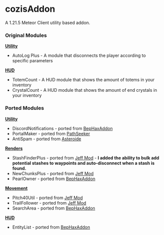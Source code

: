 # cozisAddon
A 1.21.5 Meteor Client utility based addon.

### Original Modules
**<ins>Utility</ins>**
+ AutoLog Plus - A module that disconnects the player according to specific parameters

**<ins>HUD</ins>**
+ TotemCount - A HUD module that shows the amount of totems in your inventory
+ CrystalCount - A HUD module that shows the amount of end crystals in your inventory

### Ported Modules
**<ins>Utility</ins>**
+ DiscordNotifications - ported from [BepHaxAddon](https://github.com/dekrom/BepHaxAddon)
+ PortalMaker - ported from [PathSeeker](https://github.com/FaxHack/PathSeeker)
+ AntiSpam - ported from [Asteroide](https://github.com/asteroide-development/Asteroide)

**<ins>Renders</ins>**
+ StashFinderPlus - ported from [Jeff Mod](https://github.com/miles352/meteor-stashhunting-addon) - **I added the ability to bulk add potential stashes to waypoints and auto-disconnect when a stash is found.**
+ NewChunksPlus - ported from [Jeff Mod](https://github.com/miles352/meteor-stashhunting-addon)
+ PearlOwner - ported from [BepHaxAddon](https://github.com/dekrom/BepHaxAddon)

**<ins>Movement</ins>**
+ Pitch40Util - ported from [Jeff Mod](https://github.com/miles352/meteor-stashhunting-addon)
+ TrailFollower - ported from [Jeff Mod](https://github.com/miles352/meteor-stashhunting-addon)
+ SearchArea - ported from [BepHaxAddon](https://github.com/dekrom/BepHaxAddon)

**<ins>HUD</ins>**
+ EntityList - ported from [BepHaxAddon](https://github.com/dekrom/BepHaxAddon)
